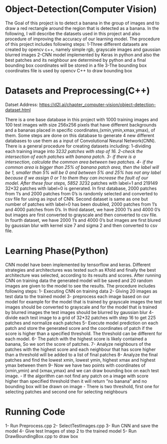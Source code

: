 # Object-Detection(Computer Vision)
The Goal of this project is to detect a banana in the group of images and to draw a red rectangle around the region that is detected as a banana.  In the following, I will describe the datasets used in this project and also procedure of improving the accuracy of our learning model. The procedure of this project includes following steps: 1-Three different datasets are created by opencv c++, namely simple rgb, grayscale images and gaussian blurred images 2-CNN model implemented by Keras in python and also the best patches and its neighbour are determined by python and a final bounding box coordinates will be stored in a file 3-The bounding box coordinates file is used by opencv C++ to draw bounding box

# Datasets and Preprocessing(C++)
Datset Address: https://d2l.ai/chapter_computer-vision/object-detection-dataset.html

There is a one base database in this project with 1000 training images and 100 test images with size 256x256 pixels that have different backgrounds and a bananas placed in specific coordinates,(xmin,ymin,xmax,ymax), of them. Some steps are done on this database to generate 4 new different databases to use them as a input of Convolutional Neural Network(CNN). There is a general procedure for creating datasets including: 1-dividing each training image into 32*32 patches with step of 16. 2-check the intersection of each patches with banana patch. 3- if there is a intersection, calculate the common area between two patches. 4- if the common area is bigger than 25% of banana patch area, then the label will be 1, smaller than 5% will be 0 and between 5% and 25% has not any label because if we assign 0 or 1 to them they can increase the fault of our model. After these four steps, 5852 32*32 patches with label=1 and 219149 32*32 patches with label=0 is generated. In first database, 2000 patches from 1’s and 2000 patches from 0’s is randomly selected and converted to csv file for using as input of CNN. Second dataset is same as one but number of patches with label=0 has been doubled, 2000 patches from 1’s and 4000 patches from 0’s. In third dataset, we have 2000 1’s and 4000 0’s but images are first converted to grayscale and then converted to csv file. In fourth dataset, we have 2000 1’s and 4000 0’s but images are first blured by gaussian blur with kernel size 7 and sigma 2 and then converted to csv file.

# Learning Phase(Python)
CNN model have been implemented by tensorflow and keras. Different strategies and architectures was tested such as Kfold and finally the best architecture was selected, according to its results and scores. After running CNN on training data the generated model will be saved and 20 random images are given to the model to see the results. The procedure includes following steps: 1- Executing CNN on training data 2- Giving 20 images as test data to the trained model 3- preprocess each image based on our model for example for the model that is trained by grayscale images the test images should be converted to grayscale and for the model that is trained by blurred images the test images should be blurred by gaussian blur 4- divide each test image to a grid of 32*32 patches with step 16 to get 225 patches and normalize each patches 5- Execute model prediction on each patch and store the generated score and the coordinates of patch if the score is higher than a specified threshold. The threshold can be different for each model. 6- The patch with the highest score is likely contained a banana, So we sort the score of patches. 7- Analyze neighbours of the patches with the highest score and each neighbour that has score higher than a threshold will be added to a list of final patches 8- Analyze the final patches and find the lowest xmin, lowest ymin, highest xmax and highest ymax between them 9- Now we have two points with coordinates of (xmin,ymin) and (xmax,ymax) and we can draw bounding box on each test image. - If the algorithm can not find any patch on a image with score higher than specified threshold then it will return ”no banana” and no bounding box will be drawn on image - There is two threshold, first one for selecting patches and second one for selecting neighbours

# Running Code
1- Run Preprocess.cpp
2- SelectTestImages.cpp
3- Run CNN and save the model
4- Give test Images of step 2 to the trained model
5- Run DrawBoundingBox.cpp to draw box
